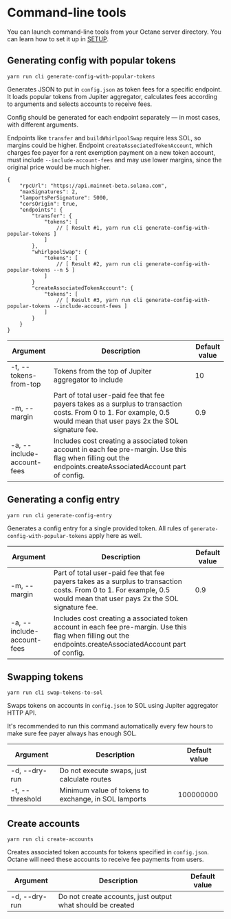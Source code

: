 # Command-line tools

You can launch command-line tools from your Octane server directory. You can learn how to set it up in [SETUP](SETUP.md).

## Generating config with popular tokens

`yarn run cli generate-config-with-popular-tokens `

Generates JSON to put in `config.json` as token fees for a specific endpoint. It loads popular tokens from Jupiter aggregator, calculates fees according to arguments and selects accounts to receive fees.

Config should be generated for each endpoint separately — in most cases, with different arguments.

Endpoints like `transfer` and `buildWhirlpoolSwap` require less SOL, so margins could be higher. Endpoint `createAssociatedTokenAccount`, which charges fee payer for a rent exemption payment on a new token account, must include `--include-account-fees` and may use lower margins, since the original price would be much higher.

```
{
    "rpcUrl": "https://api.mainnet-beta.solana.com",
    "maxSignatures": 2,
    "lamportsPerSignature": 5000,
    "corsOrigin": true,
    "endpoints": {
        "transfer": {
            "tokens": [
                // [ Result #1, yarn run cli generate-config-with-popular-tokens ]
            ]
        },
        "whirlpoolSwap": {
            "tokens": [
                // [ Result #2, yarn run cli generate-config-with-popular-tokens --n 5 ]
            ]
        }
        "createAssociatedTokenAccount": {
            "tokens": [
                // [ Result #3, yarn run cli generate-config-with-popular-tokens --include-account-fees ]
            ]
        }
    }
}
````


| Argument                       | Description                                                                                                                                                            | Default value |
|--------------------------------|------------------------------------------------------------------------------------------------------------------------------------------------------------------------|---------------|
| -t, --tokens-from-top <number> | Tokens from the top of Jupiter aggregator to include                                                                                                                   | 10            |
| -m, --margin <number>          | Part of total user-paid fee that fee payers takes as a surplus to transaction costs. From 0 to 1. For example, 0.5 would mean that user pays 2x the SOL signature fee. | 0.9           |
| -a, --include-account-fees     | Includes cost creating a associated token account in each fee pre-margin. Use this flag when filling out the endpoints.createAssociatedAccount part of config.         |               |

## Generating a config entry

`yarn run cli generate-config-entry`

Generates a config entry for a single provided token. All rules of `generate-config-with-popular-tokens` apply here as well.

| Argument                       | Description                                                                                                                                                            | Default value |
|--------------------------------|------------------------------------------------------------------------------------------------------------------------------------------------------------------------|---------------|
| -m, --margin <number>          | Part of total user-paid fee that fee payers takes as a surplus to transaction costs. From 0 to 1. For example, 0.5 would mean that user pays 2x the SOL signature fee. | 0.9           |
| -a, --include-account-fees     | Includes cost creating a associated token account in each fee pre-margin. Use this flag when filling out the endpoints.createAssociatedAccount part of config.         |               |


## Swapping tokens

`yarn run cli swap-tokens-to-sol`

Swaps tokens on accounts in `config.json` to SOL using Jupiter aggregator HTTP API.

It's recommended to run this command automatically every few hours to make sure fee payer always has enough SOL.

| Argument                 | Description                                          | Default value |
|--------------------------|------------------------------------------------------|---------------|
| -d, --dry-run            | Do not execute swaps, just calculate routes          |               |
| -t, --threshold <number> | Minimum value of tokens to exchange, in SOL lamports | 100000000     |



## Create accounts

`yarn run cli create-accounts`

Creates associated token accounts for tokens specified in `config.json`. Octane will need these accounts to receive fee payments
from users.

| Argument                 | Description                                                | Default value |
|--------------------------|------------------------------------------------------------|---------------|
| -d, --dry-run            | Do not create accounts, just output what should be created |               |


